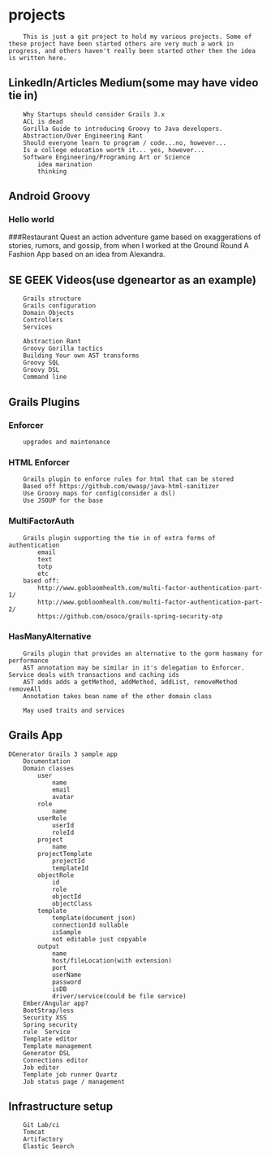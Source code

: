 # projects
		This is just a git project to hold my various projects. Some of these project have been started others are very much a work in progress, and others haven't really been started other then the idea is written here.
## LinkedIn/Articles Medium(some may have video tie in)
		Why Startups should consider Grails 3.x
		ACL is dead
		Gorilla Guide to introducing Groovy to Java developers.
		Abstraction/Over Engineering Rant
		Should everyone learn to program / code...no, however...
		Is a college education worth it... yes, however...
		Software Engineering/Programing Art or Science
			idea marination
			thinking 
			
## Android Groovy
### Hello world
###Restaurant Quest
		an action adventure game based on exaggerations of stories, rumors, and gossip, from when I worked at the Ground Round
		A Fashion App based on an idea from Alexandra.
## SE GEEK Videos(use dgeneartor as an example)
		Grails structure
		Grails configuration
		Domain Objects
		Controllers
		Services

		Abstraction Rant
		Groovy Gorilla tactics
		Building Your own AST transforms
		Groovy SQL
		Groovy DSL
		Command line
## Grails Plugins
### Enforcer
		upgrades and maintenance
### HTML Enforcer
		Grails plugin to enforce rules for html that can be stored
		Based off https://github.com/owasp/java-html-sanitizer
		Use Groovy maps for config(consider a dsl)
		Use JSOUP for the base
### MultiFactorAuth
		Grails plugin supporting the tie in of extra forms of authentication
			email
			text
			totp
			etc
		based off:
			http://www.gobloomhealth.com/multi-factor-authentication-part-1/
			http://www.gobloomhealth.com/multi-factor-authentication-part-2/
			https://github.com/osoco/grails-spring-security-otp
### HasManyAlternative
		Grails plugin that provides an alternative to the gorm hasmany for performance
		AST annotation may be similar in it's delegation to Enforcer. Service deals with transactions and caching ids
		AST adds adds a getMethod, addMethod, addList, removeMethod removeAll
		Annotation takes bean name of the other domain class

		May used traits and services

## Grails App
	DGenerator Grails 3 sample app
		Documentation
		Domain classes
			user
				name
				email
				avatar
			role
				name
			userRole
				userId
				roleId
			project
				name
			projectTemplate
				projectId
				templateId
			objectRole
				id
				role
				objectId
				objectClass
			template
				template(document json)
				connectionId nullable
				isSample
				not editable just copyable
			output
				name
				host/fileLocation(with extension)
				port
				userName
				password
				isDB
				driver/service(could be file service)
		Ember/Angular app?
		BootStrap/less
		Security XSS
		Spring security
		rule  Service
		Template editor
		Template management
		Generator DSL
		Connections editor
		Job editor
		Template job runner Quartz
		Job status page / management

##  Infrastructure setup
		Git Lab/ci
		Tomcat
		Artifactory
		Elastic Search
